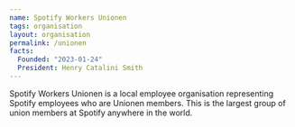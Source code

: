 ```yaml
---
name: Spotify Workers Unionen
tags: organisation
layout: organisation
permalink: /unionen
facts:
  Founded: "2023-01-24"
  President: Henry Catalini Smith
---
```


Spotify Workers Unionen is a local employee organisation representing Spotify employees who are Unionen members.
This is the largest group of union members at Spotify anywhere in the world.